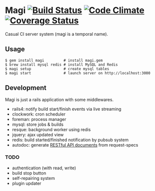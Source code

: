 # Magi [![Build Status](https://travis-ci.org/r7kamura/magi.png?branch=master)](https://travis-ci.org/r7kamura/magi) [![Code Climate](https://codeclimate.com/github/r7kamura/magi.png)](https://codeclimate.com/github/r7kamura/magi) [![Coverage Status](https://coveralls.io/repos/r7kamura/magi/badge.png)](https://coveralls.io/r/r7kamura/magi)
Casual CI server system (magi is a temporal name).

## Usage
```
$ gem install magi         # install magi.gem
$ brew install mysql redis # install MySQL and Redis
$ magi setup               # create mysql tables
$ magi start               # launch server on http://localhost:3000
```

## Development
Magi is just a rails application with some middlewares.

* rails4: notify build start/finish events via live streaming
* clockwork: cron scheduler
* foreman: process manager
* mysql: store jobs & builds
* resque: background worker using redis
* jquery: ajax updated view
* redis: build started/finished notification by pubsub system
* autodoc: generate [RESTful API documents](https://github.com/r7kamura/magi/blob/master/doc) from request-specs

### TODO
* authentication (with read, write)
* build stop button
* self-repairing system
* plugin updater
